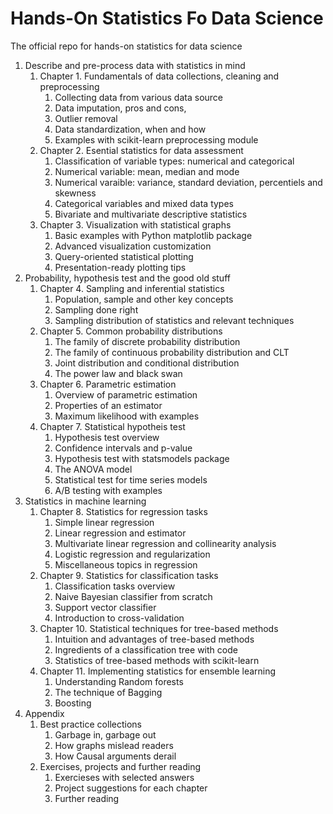 # Hands-On Statistics Fo Data Science
The official repo for hands-on statistics for data science

1. Describe and pre-process data with statistics in mind
    1. Chapter 1. Fundamentals of data collections, cleaning and preprocessing
        1. Collecting data from various data source
        2. Data imputation, pros and cons,
        3. Outlier removal
        4. Data standardization, when and how
        5. Examples with scikit-learn preprocessing module
    2. Chapter 2. Esential statistics for data assessment
        1. Classification of variable types: numerical and categorical
        2. Numerical variable: mean, median and mode
        3. Numerical varaible: variance, standard deviation, percentiels and skewness
        4. Categorical variables and mixed data types
        5. Bivariate and multivariate descriptive statistics
    3. Chapter 3. Visualization with statistical graphs
        1. Basic examples with Python matplotlib package
        2. Advanced visualization customization
        3. Query-oriented statistical plotting
        4. Presentation-ready plotting tips
2. Probability, hypothesis test and the good old stuff
    1. Chapter 4. Sampling and inferential statistics
        1. Population, sample and other key concepts
        2. Sampling done right
        3. Sampling distribution of statistics and relevant techniques
    2. Chapter 5. Common probability distributions
        1. The family of discrete probability distribution
        2. The family of continuous probability distribution and CLT
        3. Joint distribution and conditional distribution
        4. The power law and black swan
    3. Chapter 6. Parametric estimation
        1. Overview of parametric estimation
        2. Properties of an estimator
        3. Maximum likelihood with examples
    4. Chapter 7. Statistical hypotheis test
        1. Hypothesis test overview
        2. Confidence intervals and p-value
        3. Hypothesis test with statsmodels package
        4. The ANOVA model
        5. Statistical test for time series models
        6. A/B testing with examples
3. Statistics in machine learning
    1. Chapter 8. Statistics for regression tasks
        1. Simple linear regression
        2. Linear regression and estimator
        3. Multivariate linear regression and collinearity analysis
        4. Logistic regression and regularization
        5. Miscellaneous topics in regression
    2. Chapter 9. Statistics for classification tasks
        1. Classification tasks overview
        2. Naive Bayesian classifier from scratch
        3. Support vector classifier
        4. Introduction to cross-validation
    3. Chapter 10. Statistical techniques for tree-based methods
        1. Intuition and advantages of tree-based methods
        2. Ingredients of a classification tree with code
        3. Statistics of tree-based methods with scikit-learn
    4. Chapter 11. Implementing statistics for ensemble learning
        1. Understanding Random forests
        2. The technique of Bagging
        3. Boosting
4. Appendix
    1. Best practice collections
        1. Garbage in, garbage out
        2. How graphs mislead readers
        3. How Causal arguments derail
    2. Exercises, projects and further reading
        1. Exercieses with selected answers
        2. Project suggestions for each chapter
        3. Further reading
